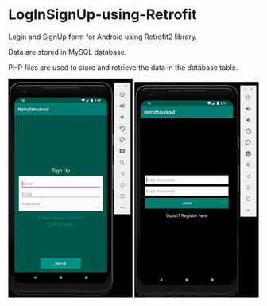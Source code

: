 # LogInSignUp-using-Retrofit

Login and SignUp form for Android using Retrofit2 library.

Data are stored in MySQL database.

PHP files are used to store and retrieve the data in the database table.

<img src="RetrofitAndroid/image1.JPG" width=250>      <img src="RetrofitAndroid/image2.JPG" width=250>
